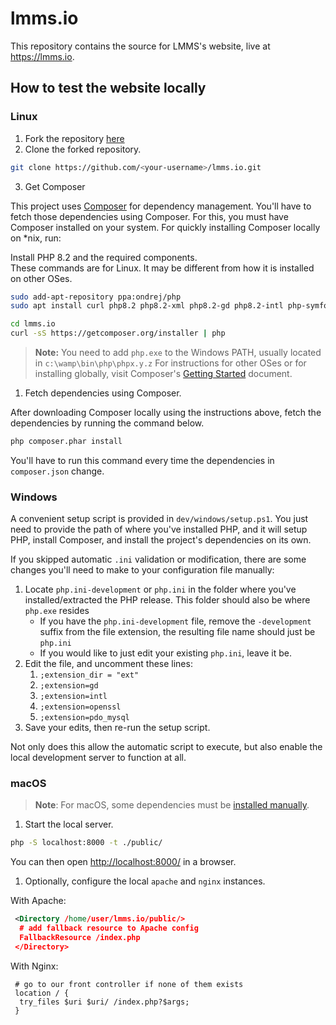 # lmms.io

This repository contains the source for LMMS's website, live at <https://lmms.io>.

## How to test the website locally

### Linux

1. Fork the repository [here](https://github.com/LMMS/lmms.io/fork)
2. Clone the forked repository.

```bash
git clone https://github.com/<your-username>/lmms.io.git
```

3. Get Composer

This project uses [Composer](http://getcomposer.org) for dependency management. You'll have to fetch those dependencies using Composer. For this, you must have Composer installed on your system. For quickly installing Composer locally on *nix, run:

Install PHP 8.2 and the required components.\
These commands are for Linux. It may be different from how it is installed on other OSes.

```bash
sudo add-apt-repository ppa:ondrej/php
sudo apt install curl php8.2 php8.2-xml php8.2-gd php8.2-intl php-symfony
```

```bash
cd lmms.io
curl -sS https://getcomposer.org/installer | php
```

> **Note:**
> You need to add `php.exe` to the Windows PATH, usually located in `c:\wamp\bin\php\phpx.y.z`
> For instructions for other OSes or for installing globally, visit Composer's [Getting Started](https://getcomposer.org/doc/00-intro.md) document.

1. Fetch dependencies using Composer.

After downloading Composer locally using the instructions above, fetch the dependencies by running the command below.

```bash
php composer.phar install
```

You'll have to run this command every time the dependencies in `composer.json` change.

### Windows

A convenient setup script is provided in `dev/windows/setup.ps1`. You just need to provide the path of where you've installed PHP, and it will setup PHP, install Composer, and install the project's dependencies on its own.

If you skipped automatic `.ini` validation or modification, there are some changes you'll need to make to your configuration file manually:

1. Locate `php.ini-development` or `php.ini` in the folder where you've installed/extracted the PHP release. This folder should also be where `php.exe` resides
   * If you have the `php.ini-development` file, remove the `-development` suffix from the file extension, the resulting file name should just be `php.ini`
   * If you would like to just edit your existing `php.ini`, leave it be.
2. Edit the file, and uncomment these lines:
   1. `;extension_dir = "ext"`
   2. `;extension=gd`
   3. `;extension=intl`
   4. `;extension=openssl`
   5. `;extension=pdo_mysql`
3. Save your edits, then re-run the setup script.

Not only does this allow the automatic script to execute, but also enable the local development server to function at all.

### macOS

> **Note**:
> For macOS, some dependencies must be [installed manually](https://superuser.com/a/1359317/443147).

1. Start the local server.

```bash
php -S localhost:8000 -t ./public/
```

You can then open <http://localhost:8000/> in a browser.

1. Optionally, configure the local `apache` and `nginx` instances.

With Apache:

```xml
 <Directory /home/user/lmms.io/public/>
  # add fallback resource to Apache config
  FallbackResource /index.php
 </Directory>
```

With Nginx:

```nginx
 # go to our front controller if none of them exists
 location / {
  try_files $uri $uri/ /index.php?$args;
 }
```
